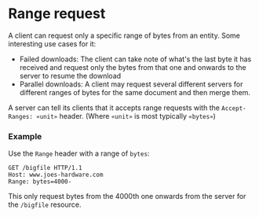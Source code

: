 # Range request
A client can request only a specific range of bytes from an entity. Some interesting use cases for it:

* Failed downloads: The client can take note of what's the last byte it has received and request only the bytes from that one and onwards to the server to resume the download
* Parallel downloads: A client may request several different servers for different ranges of bytes for the same document and then merge them.

A server can tell its clients that it accepts range requests with the `Accept-Ranges: «unit»` header. (Where `«unit»` is most typically `«bytes»`)

### Example
Use the `Range` header with a range of `bytes`:

```
GET /bigfile HTTP/1.1
Host: www.joes-hardware.com
Range: bytes=4000-
```

This only request bytes from the 4000th one onwards from the server for the `/bigfile` resource.
